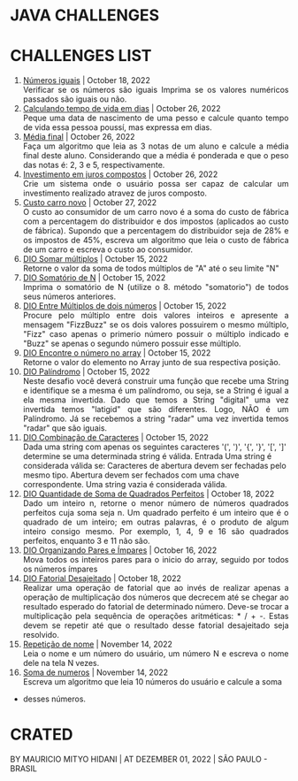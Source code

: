 # JAVA CHALLENGES

# CHALLENGES LIST
1. [Números iguais](https://github.com/MauricioMH35/java-challenges/blob/main/simple/src/main/java/com/challenges/java/Challenge0001.java) | October 18, 2022 <div style="text-align:justify;">Verificar se os números são iguais Imprima se os valores numéricos passados são iguais ou não. </div>
2. [Calculando tempo de vida em dias](https://github.com/MauricioMH35/java-challenges/blob/main/simple/src/main/java/com/challenges/java/Challenge0002.java) | October 26, 2022 <div style="text-align:justify;"> Peque uma data de nascimento de uma pesso e calcule quanto tempo de vida essa pessoa poussí, mas expressa em dias. </div>
3. [Média final](https://github.com/MauricioMH35/java-challenges/blob/main/simple/src/main/java/com/challenges/java/Challenge0003.java) | October 26, 2022 <div style="text-align:justify;"> Faça um algoritmo que leia as 3 notas de um aluno e calcule a média final deste aluno. Considerando que a média é ponderada e que o peso das notas é: 2, 3 e 5, respectivamente. </div>
4. [Investimento em juros compostos](https://github.com/MauricioMH35/java-challenges/blob/main/simple/src/main/java/com/challenges/java/Challenge0004.java) | October 26, 2022 <div style="text-align:justify;">Crie um sistema onde o usuário possa ser capaz de calcular um investimento realizado atravez de juros composto.</div>
5. [Custo carro novo](https://github.com/MauricioMH35/java-challenges/blob/main/simple/src/main/java/com/challenges/java/Challenge0005.java) | October 27, 2022 <div style="text-align:justify;">O custo ao consumidor de um carro novo é a soma do custo de fábrica com a percentagem do distribuidor e dos impostos (aplicados ao custo de fábrica). Supondo que a percentagem do distribuidor seja de 28% e os impostos de 45%, escreva um algoritmo que leia o custo de fábrica de um carro e escreva o custo ao consumidor.</div>
6. [DIO Somar múltiplos](https://github.com/MauricioMH35/java-challenges/blob/main/simple/src/main/java/com/challenges/java/Challenge006.java) | October 15, 2022 <div style="text-align:justify;">Retorne o valor da soma de todos múltiplos de "A" até o seu limite "N"</div>
7. [DIO Somatório de N](https://github.com/MauricioMH35/java-challenges/blob/main/simple/src/main/java/com/challenges/java/Challenge0007.java) | October 15, 2022 <div style="text-align:justify;">Imprima o somatório de N (utilize o 8. método "somatorio") de todos seus números anteriores.</div>
8. [DIO Entre Múltiplos de dois números](https://github.com/MauricioMH35/java-challenges/blob/main/simple/src/main/java/com/challenges/java/Challenge0008.java) | October 15, 2022 <div style="text-align:justify;">Procure pelo múltiplo entre dois valores inteiros e apresente a mensagem "FizzBuzz" se os dois valores possuirem o mesmo múltiplo, "Fizz" caso apenas o primerio número possuir o múltiplo indicado e "Buzz" se apenas o segundo número possuir esse múltiplo.</div>
9. [DIO Encontre o número no array](https://github.com/MauricioMH35/java-challenges/blob/main/simple/src/main/java/com/challenges/java/Challenge0009.java) | October 15, 2022 <div style="text-align:justify;">Retorne o valor do elemento no Array junto de sua respectiva posição.</div>
10. [DIO Palíndromo](https://github.com/MauricioMH35/java-challenges/blob/main/simple/src/main/java/com/challenges/java/Challenge0010.java) | October 15, 2022 <div style="text-align:justify;">Neste desafio você deverá construir uma função que recebe uma String e identifique se a mesma é um palíndromo, ou seja, se a String é igual a ela mesma invertida. Dado que temos a String "digital" uma vez invertida temos "latigid" que são diferentes. Logo, NÃO é um Palíndromo. Já se recebemos a string "radar" uma vez invertida temos "radar" que são iguais.</div>
11. [DIO Combinação de Caracteres](https://github.com/MauricioMH35/java-challenges/blob/main/simple/src/main/java/com/challenges/java/Challenge0011.java) | October 15, 2022 <div style="test-align:justify;">Dada uma string com apenas os seguintes caracteres '(', ')', '{', '}', '[', ']' determine se uma determinada string é válida.
Entrada Uma string é considerada válida se: Caracteres de abertura devem ser fechadas pelo mesmo tipo. Abertura devem ser fechados com uma chave correspondente. Uma string vazia é considerada válida.</div>
12. [DIO Quantidade de Soma de Quadrados Perfeitos](https://github.com/MauricioMH35/java-challenges/blob/main/simple/src/main/java/com/challenges/java/Challenge0012.java) | October 18, 2022 <div style="text-align:justify;">Dado um inteiro n, retorne o menor número de números quadrados perfeitos cuja soma seja n. Um quadrado perfeito é um inteiro que é o quadrado de um inteiro; em outras palavras, é o produto de algum inteiro consigo mesmo. Por exemplo, 1, 4, 9 e 16 são quadrados perfeitos, enquanto 3 e 11 não são.</div>
13. [DIO Organizando Pares e Ímpares](https://github.com/MauricioMH35/java-challenges/blob/main/simple/src/main/java/com/challenges/java/Challenge0013.java) | October 16, 2022 <div style="text-align:justify;">Mova todos os inteiros pares para o inicio do array, seguido por todos os números ímpares</div>
14. [DIO Fatorial Desajeitado](https://github.com/MauricioMH35/java-challenges/blob/main/simple/src/main/java/com/challenges/java/Challenge0014.java) | October 18, 2022 <div style="text-align:justify;">Realizar uma operação de fatorial que ao invés de realizar apenas a operação de multiplicação dos números que decrecem até se chegar ao resultado esperado do fatorial de determinado número. Deve-se trocar a multiplicação pela sequência de operações aritméticas: * / + -. Estas devem se repetir até que o resultado desse fatorial desajeitado seja resolvido.</div>
15. [Repetição de nome](https://github.com/MauricioMH35/java-challenges/blob/main/simple/src/main/java/com/challenges/java/Challenge0015.java) | November 14, 2022 <div style="text-align:justify;">Leia o nome e um número do usuário, um número N e escreva o nome dele na tela N vezes.</div>
16. [Soma de numeros]() | November 14, 2022 <div style="text-align:justify;">Escreva um algoritmo que leia 10 números do usuário e calcule a soma
* desses números.</div>

# CRATED
BY MAURICIO MITYO HIDANI | AT DEZEMBER 01, 2022 | SÃO PAULO - BRASIL
